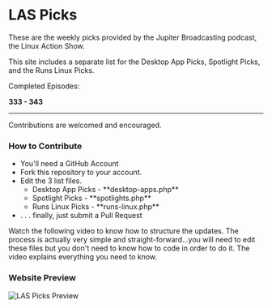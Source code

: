 LAS Picks
=========

These are the weekly picks provided by the Jupiter Broadcasting podcast, the Linux Action Show.

This site includes a separate list for the Desktop App Picks, Spotlight Picks, and the Runs Linux Picks.

Completed Episodes:

**333 - 343**

---------------

Contributions are welcomed and encouraged.

### How to Contribute
<ul>
<li>You'll need a GitHub Account</li>
<li>Fork this repository to your account.</li>
<li>Edit the 3 list files.
<ul>
<li>Desktop App Picks - **desktop-apps.php**</li>
<li>Spotlight Picks - **spotlights.php**</li>
<li>Runs Linux Picks - **runs-linux.php**</li>
</ul></li>
<li>. . . finally, just submit a Pull Request</li>
</ul>

Watch the following video to know how to structure the updates. The process is actually very simple and straight-forward...you will need to edit these files but you don't need to know how to code in order to do it. The video explains everything you need to know.

### Website Preview

![LAS Picks Preview](http://michaeltunnell.com/jb/picks/las-picks-preview.jpg)

